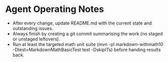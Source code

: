 # Agent Operating Notes

- After every change, update README.md with the current state and outstanding issues.
- Always finish by creating a git commit summarising the work (no staged or unstaged leftovers).
- Run at least the targeted math unit suite (mvn -pl markdown-withmath10 -Dtest=MarkdownMathBasicTest test -DskipITs) before handing results back.

